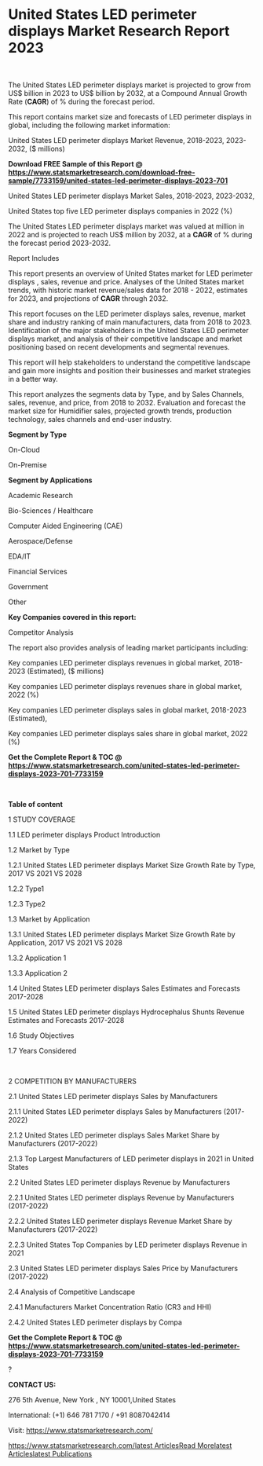 <h1>United States LED perimeter displays Market Research Report 2023</h1><br/><p>The United States LED perimeter displays market is projected to grow from US$ billion in 2023 to US$ billion by 2032, at a Compound Annual Growth Rate (<strong>CAGR</strong>) of % during the forecast period.</p>
 
 
 
 <p>This report contains market size and forecasts of LED perimeter displays in global, including the following market information:</p>
 
 
 
 <p>United States LED perimeter displays Market Revenue, 2018-2023, 2023-2032, ($ millions)</p>
 
 
 
 <p><strong>Download FREE Sample of this Report @ <a href="https://www.statsmarketresearch.com/download-free-sample/7733159/united-states-led-perimeter-displays-2023-701">https://www.statsmarketresearch.com/download-free-sample/7733159/united-states-led-perimeter-displays-2023-701</a></strong></p>
 
 
 
 <p>United States LED perimeter displays Market Sales, 2018-2023, 2023-2032,</p>
 
 
 
 <p>United States top five LED perimeter displays companies in 2022 (%)</p>
 
 
 
 <p>The United States LED perimeter displays market was valued at million in 2022 and is projected to reach US$ million by 2032, at a <strong>CAGR</strong> of % during the forecast period 2023-2032.</p>
 
 
 
 <p>Report Includes</p>
 
 
 
 <p>This report presents an overview of United States market for LED perimeter displays , sales, revenue and price. Analyses of the United States market trends, with historic market revenue/sales data for 2018 - 2022, estimates for 2023, and projections of <strong>CAGR</strong> through 2032.</p>
 
 
 
 <p>This report focuses on the LED perimeter displays sales, revenue, market share and industry ranking of main manufacturers, data from 2018 to 2023. Identification of the major stakeholders in the United States LED perimeter displays market, and analysis of their competitive landscape and market positioning based on recent developments and segmental revenues.</p>
 
 
 
 <p>This report will help stakeholders to understand the competitive landscape and gain more insights and position their businesses and market strategies in a better way.</p>
 
 
 
 <p>This report analyzes the segments data by Type, and by Sales Channels, sales, revenue, and price, from 2018 to 2032. Evaluation and forecast the market size for Humidifier sales, projected growth trends, production technology, sales channels and end-user industry.</p>
 
 
 
 <p><strong>Segment by Type</strong></p>
 
 
 
 <p>On-Cloud</p>
 
 
 
 <p>On-Premise</p>
 
 
 
 <p><strong>Segment <strong><strong>by Applications</strong></strong></strong></p>
 
 
 
 <p>Academic Research</p>
 
 
 
 <p>Bio-Sciences / Healthcare</p>
 
 
 
 <p>Computer Aided Engineering (CAE)</p>
 
 
 
 <p>Aerospace/Defense</p>
 
 
 
 <p>EDA/IT</p>
 
 
 
 <p>Financial Services</p>
 
 
 
 <p>Government</p>
 
 
 
 <p>Other</p>
 
 
 
 <p><strong>Key Companies covered in this report:</strong></p>
 
 
 
 <p>Competitor Analysis</p>
 
 
 
 <p>The report also provides analysis of leading market participants including:</p>
 
 
 
 <p>Key companies LED perimeter displays revenues in global market, 2018-2023 (Estimated), ($ millions)</p>
 
 
 
 <p>Key companies LED perimeter displays revenues share in global market, 2022 (%)</p>
 
 
 
 <p>Key companies LED perimeter displays sales in global market, 2018-2023 (Estimated),</p>
 
 
 
 <p>Key companies LED perimeter displays sales share in global market, 2022 (%)</p>
 
 
 
 <div><b>Get the Complete Report & TOC @ <a href="https://www.statsmarketresearch.com/united-states-led-perimeter-displays-2023-701-7733159">https://www.statsmarketresearch.com/united-states-led-perimeter-displays-2023-701-7733159</a></b></div>
 
 
 
 <p><br />
 
 <b>Table of content</b></p>
 
 
 
 <p>1 STUDY COVERAGE<br />
 
 1.1 LED perimeter displays Product Introduction<br />
 
 1.2 Market by Type<br />
 
 1.2.1 United States LED perimeter displays Market Size Growth Rate by Type, 2017 VS 2021 VS 2028<br />
 
 1.2.2 Type1<br />
 
 1.2.3 Type2<br />
 
 1.3 Market by Application<br />
 
 1.3.1 United States LED perimeter displays Market Size Growth Rate by Application, 2017 VS 2021 VS 2028<br />
 
 1.3.2 Application 1<br />
 
 1.3.3 Application 2<br />
 
 1.4 United States LED perimeter displays Sales Estimates and Forecasts 2017-2028<br />
 
 1.5 United States LED perimeter displays Hydrocephalus Shunts Revenue Estimates and Forecasts 2017-2028<br />
 
 1.6 Study Objectives<br />
 
 1.7 Years Considered<br />
 
 <br />
 
 2 COMPETITION BY MANUFACTURERS<br />
 
 2.1 United States LED perimeter displays Sales by Manufacturers<br />
 
 2.1.1 United States LED perimeter displays Sales by Manufacturers (2017-2022)<br />
 
 2.1.2 United States LED perimeter displays Sales Market Share by Manufacturers (2017-2022)<br />
 
 2.1.3 Top Largest Manufacturers of LED perimeter displays in 2021 in United States<br />
 
 2.2 United States LED perimeter displays Revenue by Manufacturers<br />
 
 2.2.1 United States LED perimeter displays Revenue by Manufacturers (2017-2022)<br />
 
 2.2.2 United States LED perimeter displays Revenue Market Share by Manufacturers (2017-2022)<br />
 
 2.2.3 United States Top Companies by LED perimeter displays Revenue in 2021<br />
 
 2.3 United States LED perimeter displays Sales Price by Manufacturers (2017-2022)<br />
 
 2.4 Analysis of Competitive Landscape<br />
 
 2.4.1 Manufacturers Market Concentration Ratio (CR3 and HHI)<br />
 
 2.4.2 United States LED perimeter displays by Compa</p>
 
 
 
 <div><b>Get the Complete Report & TOC @ <a href="https://www.statsmarketresearch.com/united-states-led-perimeter-displays-2023-701-7733159">https://www.statsmarketresearch.com/united-states-led-perimeter-displays-2023-701-7733159</a></b></div>
 
 
 
 <p>? </p>
 
 
 
 <p><b>CONTACT US:</b><br />
 
 276 5th Avenue, New York , NY 10001,United States<br />
 
 International: (+1) 646 781 7170 / +91 8087042414<br />
 
 Visit: <a href="https://www.statsmarketresearch.com/">https://www.statsmarketresearch.com/</a><br />
 
 <a href="https://gyeongbokgung.com">https://www.statsmarketresearch.com/</a><a href="https://hallyeomaritime.com">latest Articles</a><a href="https://jingwansa.com">Read More</a><a href="https://nguoiviet.jp/">latest Articles</a><a href="https://www.intelmarketresearch.com/">latest Publications</a></p>
